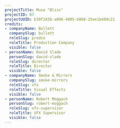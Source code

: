 ```yaml
---
projectTitle: Muse "Bliss"
projectID: 87
projectUUID: b30f243b-a096-4005-b068-25ee1b499c21
credits:
- companyName: Bullett
  companySlug: bullett
  roleSlug: prodco
  roleTitle: Production Company
  visible: false
- personName: David Slade
  personSlug: david-slade
  roleSlug: director
  roleTitle: Director
  visible: false
- companyName: Smoke & Mirrors
  companySlug: smoke-mirrors
  roleSlug: vfx
  roleTitle: Visual Effects
  visible: false
- personName: Robert Moggach
  personSlug: robert-moggach
  roleSlug: vfx-supervisor
  roleTitle: VFX Supervisor
  visible: false
---
```

